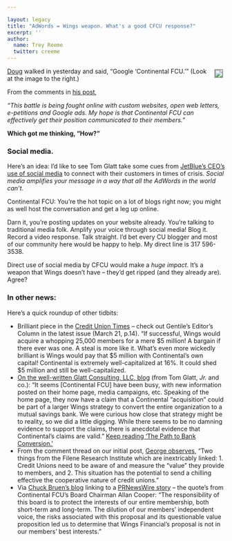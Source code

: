 ```yaml
---

layout: legacy
title: "AdWords = Wings weapon. What's a good CFCU response?"
excerpt: ''
author:
  name: Trey Reeme
  twitter: creeme
---
```


<p><img src="http://dougtrue.net/files/google21.jpg" style="float:right; border: 2px solid #999999; margin: 4px;" /><a href="http://www.dougtrue.net">Doug</a> walked in yesterday and said, &#8220;Google &#8216;Continental <span class="caps">FCU</span>.&#8217;&#8221;  (Look at the image to the right.)</p>


<p>From the comments in <a href="http://dougtrue.net/articles/2007/03/21/google-continental-fcu">his post</a>,</p>


<p><em>&#8220;This battle is being fought online with custom websites, open web letters, e-petitions and Google ads. My hope is that Continental <span class="caps">FCU</span> can effectively get their position communicated to their members.&#8221;</em></p>


<p><strong>Which got me thinking, &#8220;How?&#8221;</strong></p>


<h3>Social media.</h3>


<p>Here&#8217;s an idea: I&#8217;d like to see Tom Glatt take some cues from <a href="http://trabian.com/articles/2007/02/22/jetblue-did-it-right">JetBlue&#8217;s <span class="caps">CEO</span>&#8217;s use of social media</a> to connect with their customers in times of crisis.  <em>Social media amplifies your message in a way that all the AdWords in the world can&#8217;t.</em></p>


<p>Continental <span class="caps">FCU</span>: You&#8217;re the hot topic on a lot of blogs right now; you might as well host the conversation and get a leg up online.</p>


<p>Darn it, you&#8217;re posting updates on your website already.  You&#8217;re talking to traditional media folk.  Amplify your voice through social media!  Blog it.  Record a video response.  Talk straight.  I&#8217;d bet every CU blogger and most of our community here would be happy to help.  My direct line is 317 596-3538.</p>


<p>Direct use of social media by <span class="caps">CFCU</span> would make a <em>huge impact</em>.  It&#8217;s a weapon that Wings doesn&#8217;t have &#8211; they&#8217;d get ripped (and they already are).  Agree?</p>


<h3>In other news:</h3>


<p>Here&#8217;s a quick roundup of other tidbits:</p>


<ul>
<li>Brilliant piece in the <a href="http://www.cutimes.com">Credit Union Times</a> &#8211; check out Gentile&#8217;s Editor&#8217;s Column in the latest issue (March 21, p.14).  &#8220;If successful, Wings would acquire a whopping 25,000 members for a mere $5 million! A bargain if there ever was one.  A steal is more like it.  What&#8217;s even more wickedly brilliant is Wings would pay that $5 million with Continental&#8217;s own capital!  Continental is extremely well-capitalized at 16%.  It could shed $5 million and still be well-capitalized.<a href="http://glattconsulting.spaces.live.com/blog/"> </li>
	<li>On the well-written Glatt Consulting, <span class="caps">LLC</span>, blog</a> (from Tom Glatt, <em>Jr.</em> and co.):  &#8220;It seems [Continental <span class="caps">FCU</span>] have been busy, with new information posted on their home page, media campaigns, etc. Speaking of the home page, they now have a claim that a Continental &#8220;acquisition&#8221; could be part of a larger Wings strategy to convert the entire organization to a mutual savings bank. We were curious how close that strategy might be to reality, so we did a little digging. While there seems to be no damning evidence to support the claims, there is anecdotal evidence that Continental&#8217;s claims are valid.&#8221;  <a href="http://glattconsulting.spaces.live.com/blog/">Keep reading &#8216;The Path to Bank Conversion.&#8217;</a></li>
	<li>From the comment thread on our initial post, <a href="http://www.opensourcecu.com/articles/2007/03/16/is-wings-hostile-takeover-step-one-towards-conversion#comments">George observes</a>, &#8220;Two things from the Filene Research Institute which are inextricably linked: 1. Credit Unions need to be aware of and measure the &#8220;value&#8221; they provide to members, and 2. This situation has the potential to send a chilling effective the cooperative nature of credit unions.&#8221;  </li>
	<li>Via <a href="http://cbruen.com/blog/index.blog/1659952/must-read-article-about-continental-fcus-response-to-the-attack/">Chuck Bruen&#8217;s blog</a> linking to a <a href="http://www.prnewswire.com/cgi-bin/stories.pl?ACCT=104&#38;STORY=/www/story/03-20-2007/0004550140&#38;EDATE= ">PRNewsWire story</a> &#8211; the quote&#8217;s from Continental <span class="caps">FCU</span>&#8217;s Board Chairman Allan Cooper: &#8220;The responsibility of this board is to protect the interests of our entire membership, both short-term and long-term. The dilution of our members&#8217; independent voice, the risks associated with this proposal and its questionable value proposition led us to determine that Wings Financial&#8217;s proposal is not in our members&#8217; best interests.&#8221;</li>
</ul>